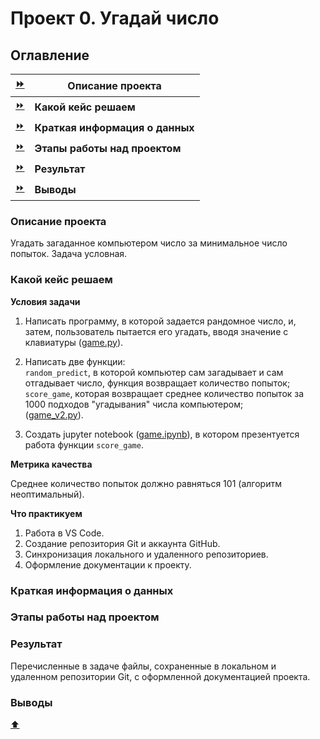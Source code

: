 # Проект 0. Угадай число

## Оглавление

|[⏩](/project_0/README.md#описание-проекта)|Описание проекта|
|-|-|
|[⏩](/project_0/README.md#какой-кейс-решаем)|__Какой кейс решаем__|
|[⏩](/project_0/README.md#краткая-информация-о-данных)|__Краткая информация о данных__|
|[⏩](/project_0/README.md#этапы-работы-над-проектом)|__Этапы работы над проектом__|
|[⏩](/project_0/README.md#результат)|__Результат__|
|[⏩](/project_0/README.md#выводы)|__Выводы__|

### Описание проекта

Угадать загаданное компьютером число за минимальное число попыток. Задача условная.

### Какой кейс решаем

**Условия задачи**

1. Написать программу, в которой задается рандомное число, и, затем, пользователь пытается его угадать, вводя значение с клавиатуры ([game.py](/project_0/game.py)).

2. Написать две функции:
   <br><code>random_predict</code>, в которой компьютер сам загадывает и сам отгадывает число, функция возвращает количество попыток;
   <br><code>score_game</code>, которая возвращает среднее количество попыток за 1000 подходов "угадывания" числа компьютером;<br>([game_v2.py](/project_0/game_v2.py)).

3.  Создать jupyter notebook ([game.ipynb](/project_0/game.ipynb)), в котором презентуется работа функции <code>score_game</code>.

**Метрика качества**

Среднее количество попыток должно равняться 101 (алгоритм неоптимальный).

**Что практикуем**

1. Работа в VS Code.
2. Создание репозитория Git и аккаунта GitHub.
3. Синхронизация локального и удаленного репозиториев.
4. Оформление документации к проекту.

### Краткая информация о данных

### Этапы работы над проектом

### Результат

Перечисленные в задаче файлы, сохраненные в локальном и удаленном репозитории Git, c оформленной документацией проекта.

### Выводы

[⬆️](/project_0/README.md#оглавление)